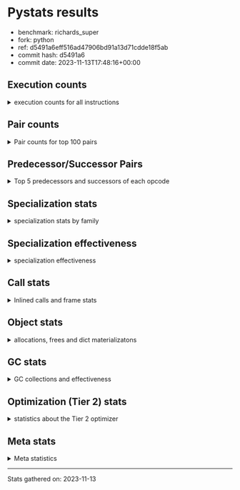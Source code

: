 
# Pystats results

- benchmark: richards_super
- fork: python
- ref: d5491a6eff516ad47906bd91a13d71cdde18f5ab
- commit hash: d5491a6
- commit date: 2023-11-13T17:48:16+00:00

## Execution counts

<details>
<summary> execution counts for all instructions </summary>

|Name | Count | Self | Cumulative | Miss ratio | 
|---|---:|---:|---:|---:|
| LOAD_FAST | 381,100,640 | 21.5% | 21.5% |  |
| LOAD_ATTR_INSTANCE_VALUE | 161,655,260 | 9.1% | 30.6% | 38.7% |
| TO_BOOL_BOOL | 137,415,860 | 7.7% | 38.3% |  |
| POP_JUMP_IF_FALSE | 104,074,240 | 5.9% | 44.2% |  |
| CALL_PY_EXACT_ARGS | 87,665,460 | 4.9% | 49.1% | 8.0% |
| RESUME_CHECK | 87,537,720 | 4.9% | 54.0% | 0.0% |
| LOAD_ATTR_METHOD_WITH_VALUES | 77,723,800 | 4.4% | 58.4% | 49.0% |
| RETURN_VALUE | 77,010,280 | 4.3% | 62.8% |  |
| STORE_ATTR_INSTANCE_VALUE | 70,270,340 | 4.0% | 66.7% | 22.3% |
| STORE_FAST | 66,786,160 | 3.8% | 70.5% |  |
| LOAD_GLOBAL_MODULE | 59,453,480 | 3.3% | 73.8% |  |
| COPY | 59,438,320 | 3.3% | 77.2% |  |
| LOAD_CONST | 55,963,760 | 3.2% | 80.3% |  |
| POP_TOP | 53,524,080 | 3.0% | 83.3% |  |
| LOAD_FAST_LOAD_FAST | 41,521,760 | 2.3% | 85.7% |  |
| POP_JUMP_IF_NOT_NONE | 30,754,880 | 1.7% | 87.4% |  |
| POP_JUMP_IF_TRUE | 27,586,400 | 1.6% | 89.0% |  |
| POP_JUMP_IF_NONE | 22,455,200 | 1.3% | 90.2% |  |
| LOAD_GLOBAL_BUILTIN | 21,053,720 | 1.2% | 91.4% |  |
| UNARY_NOT | 19,888,560 | 1.1% | 92.5% |  |
| JUMP_BACKWARD | 18,549,440 | 1.0% | 93.6% |  |
| COMPARE_OP_INT | 14,132,820 | 0.8% | 94.4% |  |
| JUMP_FORWARD | 10,812,160 | 0.6% | 95.0% |  |
| RETURN_CONST | 10,531,840 | 0.6% | 95.6% |  |
| LOAD_DEREF | 10,527,520 | 0.6% | 96.2% |  |
| COPY_FREE_VARS | 10,527,440 | 0.6% | 96.8% |  |
| LOAD_SUPER_ATTR_METHOD | 10,527,200 | 0.6% | 97.4% |  |
| CALL_ISINSTANCE | 10,526,320 | 0.6% | 97.9% |  |
| BINARY_OP_ADD_INT | 9,673,340 | 0.5% | 98.5% |  |
| SWAP | 9,097,280 | 0.5% | 99.0% |  |
| BINARY_SUBSCR_LIST_INT | 6,807,160 | 0.4% | 99.4% |  |
| BINARY_OP | 4,001,820 | 0.2% | 99.6% |  |
| BINARY_OP_SUBTRACT_INT | 3,089,240 | 0.2% | 99.8% |  |
| FOR_ITER_RANGE | 1,862,100 | 0.1% | 99.9% |  |
| STORE_SUBSCR_LIST_INT | 1,490,200 | 0.1% | 100.0% |  |
| GET_ITER | 372,560 | 0.0% | 100.0% |  |
| STORE_ATTR | 4,880 | 0.0% | 100.0% |  |
| LOAD_ATTR | 3,680 | 0.0% | 100.0% |  |
| LOAD_GLOBAL | 3,680 | 0.0% | 100.0% |  |
| EXIT_INIT_CHECK | 3,640 | 0.0% | 100.0% |  |
| CALL_ALLOC_AND_ENTER_INIT | 3,640 | 0.0% | 100.0% |  |
| CALL | 3,540 | 0.0% | 100.0% |  |
| BUILD_LIST | 1,280 | 0.0% | 100.0% |  |
| RESUME | 760 | 0.0% | 100.0% | 2.6% |
| INTERPRETER_EXIT | 680 | 0.0% | 100.0% |  |
| TO_BOOL | 600 | 0.0% | 100.0% |  |
| PUSH_NULL | 480 | 0.0% | 100.0% |  |
| EXTENDED_ARG | 480 | 0.0% | 100.0% |  |
| COMPARE_OP | 440 | 0.0% | 100.0% |  |
| LOAD_SUPER_ATTR | 320 | 0.0% | 100.0% |  |
| CALL_BUILTIN_CLASS | 200 | 0.0% | 100.0% |  |
| FOR_ITER | 120 | 0.0% | 100.0% |  |
| LOAD_ATTR_MODULE | 120 | 0.0% | 100.0% |  |
| BINARY_SUBSCR | 80 | 0.0% | 100.0% |  |
| NOP | 80 | 0.0% | 100.0% |  |
| STORE_SUBSCR | 80 | 0.0% | 100.0% |  |
| CALL_FUNCTION_EX | 80 | 0.0% | 100.0% |  |
| BINARY_OP_SUBTRACT_FLOAT | 60 | 0.0% | 100.0% |  |


</details>

## Pair counts

<details>
<summary> Pair counts for top 100 pairs </summary>

|Pair | Count | Self | Cumulative | 
|---|---:|---:|---:|
| LOAD_FAST LOAD_ATTR_INSTANCE_VALUE | 135,528,360 | 7.6% | 7.6% |
| TO_BOOL_BOOL POP_JUMP_IF_FALSE | 89,941,040 | 5.1% | 12.7% |
| CALL_PY_EXACT_ARGS RESUME_CHECK | 77,006,820 | 4.3% | 17.0% |
| LOAD_FAST LOAD_ATTR_METHOD_WITH_VALUES | 77,004,440 | 4.3% | 21.4% |
| RESUME_CHECK LOAD_FAST | 59,540,660 | 3.4% | 24.7% |
| POP_JUMP_IF_FALSE LOAD_FAST | 51,598,400 | 2.9% | 27.6% |
| COPY TO_BOOL_BOOL | 50,340,880 | 2.8% | 30.5% |
| POP_TOP LOAD_FAST | 49,429,440 | 2.8% | 33.3% |
| LOAD_ATTR_METHOD_WITH_VALUES CALL_PY_EXACT_ARGS | 47,043,040 | 2.6% | 35.9% |
| LOAD_FAST STORE_ATTR_INSTANCE_VALUE | 44,128,800 | 2.5% | 38.4% |
| STORE_FAST LOAD_FAST | 44,032,960 | 2.5% | 40.9% |
| STORE_ATTR_INSTANCE_VALUE LOAD_FAST | 41,762,620 | 2.4% | 43.2% |
| LOAD_ATTR_INSTANCE_VALUE COPY | 34,172,420 | 1.9% | 45.1% |
| LOAD_CONST LOAD_FAST | 29,192,800 | 1.6% | 46.8% |
| LOAD_GLOBAL_MODULE TO_BOOL_BOOL | 29,073,640 | 1.6% | 48.4% |
| RETURN_VALUE TO_BOOL_BOOL | 27,586,320 | 1.6% | 50.0% |
| TO_BOOL_BOOL POP_JUMP_IF_TRUE | 27,586,300 | 1.6% | 51.5% |
| POP_JUMP_IF_NOT_NONE LOAD_FAST | 25,419,040 | 1.4% | 53.0% |
| RETURN_VALUE RETURN_VALUE | 24,772,160 | 1.4% | 54.4% |
| LOAD_ATTR_INSTANCE_VALUE STORE_FAST | 24,749,900 | 1.4% | 55.8% |
| LOAD_FAST POP_JUMP_IF_NOT_NONE | 23,315,520 | 1.3% | 57.1% |
| LOAD_FAST POP_JUMP_IF_NONE | 22,455,200 | 1.3% | 58.3% |
| LOAD_ATTR_INSTANCE_VALUE LOAD_FAST | 21,558,820 | 1.2% | 59.5% |
| LOAD_FAST RETURN_VALUE | 21,297,360 | 1.2% | 60.7% |
| POP_JUMP_IF_FALSE POP_TOP | 19,888,560 | 1.1% | 61.9% |
| TO_BOOL_BOOL UNARY_NOT | 19,888,520 | 1.1% | 63.0% |
| LOAD_ATTR_INSTANCE_VALUE TO_BOOL_BOOL | 19,888,480 | 1.1% | 64.1% |
| LOAD_ATTR_INSTANCE_VALUE CALL_PY_EXACT_ARGS | 17,463,800 | 1.0% | 65.1% |
| POP_JUMP_IF_NONE JUMP_BACKWARD | 17,059,840 | 1.0% | 66.1% |
| JUMP_BACKWARD LOAD_GLOBAL_MODULE | 17,059,820 | 1.0% | 67.0% |
| LOAD_FAST_LOAD_FAST STORE_ATTR_INSTANCE_VALUE | 16,746,520 | 0.9% | 68.0% |
| UNARY_NOT COPY | 16,168,560 | 0.9% | 68.9% |
| POP_JUMP_IF_TRUE POP_TOP | 16,168,560 | 0.9% | 69.8% |
| RETURN_VALUE STORE_FAST | 15,846,720 | 0.9% | 70.7% |
| STORE_ATTR_INSTANCE_VALUE LOAD_CONST | 15,387,440 | 0.9% | 71.5% |
| LOAD_ATTR_INSTANCE_VALUE LOAD_CONST | 14,585,220 | 0.8% | 72.4% |
| LOAD_ATTR_METHOD_WITH_VALUES LOAD_FAST_LOAD_FAST | 14,245,720 | 0.8% | 73.2% |
| LOAD_FAST_LOAD_FAST CALL_PY_EXACT_ARGS | 14,245,680 | 0.8% | 74.0% |
| COMPARE_OP_INT POP_JUMP_IF_FALSE | 14,132,820 | 0.8% | 74.8% |
| LOAD_ATTR_METHOD_WITH_VALUES LOAD_FAST | 14,116,900 | 0.8% | 75.6% |
| LOAD_FAST LOAD_GLOBAL_MODULE | 13,778,720 | 0.8% | 76.3% |
| POP_JUMP_IF_FALSE RETURN_VALUE | 13,392,480 | 0.8% | 77.1% |
| LOAD_ATTR_INSTANCE_VALUE RETURN_VALUE | 12,933,060 | 0.7% | 77.8% |
| POP_JUMP_IF_FALSE LOAD_GLOBAL_MODULE | 12,330,840 | 0.7% | 78.5% |
| LOAD_FAST STORE_FAST | 12,201,120 | 0.7% | 79.2% |
| RESUME_CHECK LOAD_CONST | 10,660,440 | 0.6% | 79.8% |
| JUMP_FORWARD LOAD_FAST | 10,625,920 | 0.6% | 80.4% |
| STORE_ATTR_INSTANCE_VALUE RETURN_CONST | 10,530,200 | 0.6% | 81.0% |
| RESUME_CHECK LOAD_FAST_LOAD_FAST | 10,527,640 | 0.6% | 81.6% |
| RETURN_CONST POP_TOP | 10,527,520 | 0.6% | 82.2% |
| LOAD_DEREF LOAD_FAST | 10,527,360 | 0.6% | 82.8% |
| COPY_FREE_VARS RESUME_CHECK | 10,527,260 | 0.6% | 83.4% |
| LOAD_GLOBAL_BUILTIN LOAD_DEREF | 10,527,200 | 0.6% | 84.0% |
| LOAD_SUPER_ATTR_METHOD LOAD_FAST_LOAD_FAST | 10,527,060 | 0.6% | 84.5% |
| LOAD_FAST LOAD_SUPER_ATTR_METHOD | 10,527,040 | 0.6% | 85.1% |
| LOAD_GLOBAL_BUILTIN LOAD_FAST | 10,526,520 | 0.6% | 85.7% |
| CALL_PY_EXACT_ARGS COPY_FREE_VARS | 10,526,380 | 0.6% | 86.3% |
| LOAD_FAST_LOAD_FAST LOAD_ATTR_INSTANCE_VALUE | 10,526,360 | 0.6% | 86.9% |
| POP_JUMP_IF_TRUE LOAD_GLOBAL_BUILTIN | 10,526,240 | 0.6% | 87.5% |
| STORE_FAST LOAD_GLOBAL_BUILTIN | 10,526,240 | 0.6% | 88.1% |
| CALL_ISINSTANCE TO_BOOL_BOOL | 10,526,240 | 0.6% | 88.7% |
| LOAD_GLOBAL_MODULE CALL_ISINSTANCE | 10,526,240 | 0.6% | 89.3% |
| COPY LOAD_ATTR_INSTANCE_VALUE | 9,097,080 | 0.5% | 89.8% |
| SWAP STORE_ATTR_INSTANCE_VALUE | 9,097,080 | 0.5% | 90.3% |
| LOAD_CONST BINARY_OP_ADD_INT | 8,184,000 | 0.5% | 90.8% |
| LOAD_ATTR_INSTANCE_VALUE POP_JUMP_IF_NOT_NONE | 7,439,320 | 0.4% | 91.2% |
| LOAD_FAST CALL_PY_EXACT_ARGS | 7,179,920 | 0.4% | 91.6% |
| RETURN_VALUE POP_TOP | 6,939,080 | 0.4% | 92.0% |
| POP_JUMP_IF_FALSE LOAD_CONST | 6,863,520 | 0.4% | 92.4% |
| RESUME_CHECK LOAD_GLOBAL_MODULE | 6,807,840 | 0.4% | 92.8% |
| LOAD_FAST BINARY_SUBSCR_LIST_INT | 6,807,120 | 0.4% | 93.1% |
| LOAD_CONST STORE_FAST | 6,806,560 | 0.4% | 93.5% |
| STORE_FAST JUMP_FORWARD | 6,719,840 | 0.4% | 93.9% |
| BINARY_OP_ADD_INT SWAP | 6,696,100 | 0.4% | 94.3% |
| LOAD_GLOBAL_MODULE COMPARE_OP_INT | 5,482,120 | 0.3% | 94.6% |
| LOAD_GLOBAL_MODULE LOAD_ATTR_INSTANCE_VALUE | 5,321,360 | 0.3% | 94.9% |
| BINARY_SUBSCR_LIST_INT STORE_FAST | 5,319,180 | 0.3% | 95.2% |
| LOAD_GLOBAL_MODULE COPY | 5,206,840 | 0.3% | 95.5% |
| LOAD_CONST COMPARE_OP_INT | 4,689,280 | 0.3% | 95.7% |
| POP_TOP JUMP_FORWARD | 4,092,320 | 0.2% | 96.0% |
| LOAD_CONST BINARY_OP | 3,998,640 | 0.2% | 96.2% |
| LOAD_ATTR_INSTANCE_VALUE COMPARE_OP_INT | 3,961,200 | 0.2% | 96.4% |
| LOAD_FAST COPY | 3,890,400 | 0.2% | 96.6% |
| POP_JUMP_IF_NOT_NONE LOAD_FAST_LOAD_FAST | 3,848,800 | 0.2% | 96.9% |
| POP_JUMP_IF_NONE LOAD_FAST | 3,774,720 | 0.2% | 97.1% |
| STORE_FAST LOAD_GLOBAL_MODULE | 3,720,400 | 0.2% | 97.3% |
| UNARY_NOT RETURN_VALUE | 3,720,000 | 0.2% | 97.5% |
| LOAD_CONST BINARY_OP_SUBTRACT_INT | 3,089,200 | 0.2% | 97.7% |
| BINARY_OP LOAD_CONST | 2,398,580 | 0.1% | 97.8% |
| LOAD_ATTR_INSTANCE_VALUE LOAD_GLOBAL_MODULE | 2,232,560 | 0.1% | 97.9% |
| STORE_ATTR_INSTANCE_VALUE LOAD_GLOBAL_MODULE | 1,916,820 | 0.1% | 98.0% |
| RETURN_VALUE LOAD_FAST | 1,863,200 | 0.1% | 98.1% |
| POP_JUMP_IF_NONE LOAD_FAST_LOAD_FAST | 1,620,320 | 0.1% | 98.2% |
| STORE_FAST LOAD_CONST | 1,600,000 | 0.1% | 98.3% |
| BINARY_OP_SUBTRACT_INT SWAP | 1,599,980 | 0.1% | 98.4% |
| LOAD_GLOBAL_MODULE CALL_PY_EXACT_ARGS | 1,599,880 | 0.1% | 98.5% |
| LOAD_ATTR_METHOD_WITH_VALUES LOAD_GLOBAL_MODULE | 1,599,760 | 0.1% | 98.6% |
| LOAD_FAST STORE_SUBSCR_LIST_INT | 1,490,160 | 0.1% | 98.7% |
| LOAD_GLOBAL_MODULE LOAD_FAST | 1,490,100 | 0.1% | 98.8% |
| FOR_ITER_RANGE STORE_FAST | 1,489,540 | 0.1% | 98.8% |


</details>

## Predecessor/Successor Pairs

<details>
<summary> Top 5 predecessors and successors of each opcode </summary>

### CACHE

<details>
<summary> Successors and predecessors for CACHE </summary>

|Successors | Count | Percentage | 
|---|---:|---:|
| RESUME_CHECK | 420 | 61.8% |
| RESUME | 140 | 20.6% |
| COPY_FREE_VARS | 120 | 17.6% |


</details>

### BINARY_SUBSCR

<details>
<summary> Successors and predecessors for BINARY_SUBSCR </summary>

|Predecessors | Count | Percentage | 
|---|---:|---:|
| LOAD_FAST | 80 | 100.0% |

|Successors | Count | Percentage | 
|---|---:|---:|
| BINARY_SUBSCR_LIST_INT | 40 | 50.0% |
| LOAD_FAST | 20 | 25.0% |
| STORE_FAST | 20 | 25.0% |


</details>

### EXIT_INIT_CHECK

<details>
<summary> Successors and predecessors for EXIT_INIT_CHECK </summary>

|Predecessors | Count | Percentage | 
|---|---:|---:|
| RETURN_CONST | 3,640 | 100.0% |

|Successors | Count | Percentage | 
|---|---:|---:|
| RETURN_VALUE | 3,640 | 100.0% |


</details>

### GET_ITER

<details>
<summary> Successors and predecessors for GET_ITER </summary>

|Predecessors | Count | Percentage | 
|---|---:|---:|
| LOAD_GLOBAL_MODULE | 372,300 | 99.9% |
| CALL_BUILTIN_CLASS | 140 | 0.0% |
| LOAD_FAST | 80 | 0.0% |
| CALL | 20 | 0.0% |
| LOAD_GLOBAL | 20 | 0.0% |

|Successors | Count | Percentage | 
|---|---:|---:|
| FOR_ITER_RANGE | 372,360 | 99.9% |
| EXTENDED_ARG | 160 | 0.0% |
| FOR_ITER | 40 | 0.0% |


</details>

### INTERPRETER_EXIT

<details>
<summary> Successors and predecessors for INTERPRETER_EXIT </summary>

|Predecessors | Count | Percentage | 
|---|---:|---:|
| RETURN_CONST | 680 | 100.0% |


</details>

### NOP

<details>
<summary> Successors and predecessors for NOP </summary>

|Predecessors | Count | Percentage | 
|---|---:|---:|
| POP_TOP | 80 | 100.0% |

|Successors | Count | Percentage | 
|---|---:|---:|
| LOAD_DEREF | 80 | 100.0% |


</details>

### POP_TOP

<details>
<summary> Successors and predecessors for POP_TOP </summary>

|Predecessors | Count | Percentage | 
|---|---:|---:|
| POP_JUMP_IF_FALSE | 19,888,560 | 37.2% |
| POP_JUMP_IF_TRUE | 16,168,560 | 30.2% |
| RETURN_CONST | 10,527,520 | 19.7% |
| RETURN_VALUE | 6,939,080 | 13.0% |
| CALL | 360 | 0.0% |

|Successors | Count | Percentage | 
|---|---:|---:|
| LOAD_FAST | 49,429,440 | 92.3% |
| JUMP_FORWARD | 4,092,320 | 7.6% |
| RETURN_CONST | 960 | 0.0% |
| LOAD_GLOBAL_MODULE | 720 | 0.0% |
| LOAD_GLOBAL | 240 | 0.0% |


</details>

### PUSH_NULL

<details>
<summary> Successors and predecessors for PUSH_NULL </summary>

|Predecessors | Count | Percentage | 
|---|---:|---:|
| LOAD_FAST | 320 | 66.7% |
| LOAD_DEREF | 80 | 16.7% |
| LOAD_ATTR_MODULE | 60 | 12.5% |
| LOAD_ATTR | 20 | 4.2% |

|Successors | Count | Percentage | 
|---|---:|---:|
| CALL | 400 | 83.3% |
| LOAD_FAST | 80 | 16.7% |


</details>

### RETURN_VALUE

<details>
<summary> Successors and predecessors for RETURN_VALUE </summary>

|Predecessors | Count | Percentage | 
|---|---:|---:|
| RETURN_VALUE | 24,772,160 | 32.2% |
| LOAD_FAST | 21,297,360 | 27.7% |
| POP_JUMP_IF_FALSE | 13,392,480 | 17.4% |
| LOAD_ATTR_INSTANCE_VALUE | 12,933,060 | 16.8% |
| UNARY_NOT | 3,720,000 | 4.8% |

|Successors | Count | Percentage | 
|---|---:|---:|
| TO_BOOL_BOOL | 27,586,320 | 35.8% |
| RETURN_VALUE | 24,772,160 | 32.2% |
| STORE_FAST | 15,846,720 | 20.6% |
| POP_TOP | 6,939,080 | 9.0% |
| LOAD_FAST | 1,863,200 | 2.4% |


</details>

### STORE_SUBSCR

<details>
<summary> Successors and predecessors for STORE_SUBSCR </summary>

|Predecessors | Count | Percentage | 
|---|---:|---:|
| LOAD_FAST | 80 | 100.0% |

|Successors | Count | Percentage | 
|---|---:|---:|
| STORE_SUBSCR_LIST_INT | 40 | 50.0% |
| JUMP_BACKWARD | 20 | 25.0% |
| LOAD_CONST | 20 | 25.0% |


</details>

### TO_BOOL

<details>
<summary> Successors and predecessors for TO_BOOL </summary>

|Predecessors | Count | Percentage | 
|---|---:|---:|
| COPY | 160 | 26.7% |
| RETURN_VALUE | 80 | 13.3% |
| CALL | 80 | 13.3% |
| CALL_ISINSTANCE | 80 | 13.3% |
| LOAD_GLOBAL | 60 | 10.0% |

|Successors | Count | Percentage | 
|---|---:|---:|
| TO_BOOL_BOOL | 300 | 50.0% |
| POP_JUMP_IF_FALSE | 160 | 26.7% |
| POP_JUMP_IF_TRUE | 100 | 16.7% |
| UNARY_NOT | 40 | 6.7% |


</details>

### UNARY_NOT

<details>
<summary> Successors and predecessors for UNARY_NOT </summary>

|Predecessors | Count | Percentage | 
|---|---:|---:|
| TO_BOOL_BOOL | 19,888,520 | 100.0% |
| TO_BOOL | 40 | 0.0% |

|Successors | Count | Percentage | 
|---|---:|---:|
| COPY | 16,168,560 | 81.3% |
| RETURN_VALUE | 3,720,000 | 18.7% |


</details>

### BINARY_OP

<details>
<summary> Successors and predecessors for BINARY_OP </summary>

|Predecessors | Count | Percentage | 
|---|---:|---:|
| LOAD_CONST | 3,998,640 | 99.9% |
| BINARY_OP | 1,820 | 0.0% |
| LOAD_GLOBAL_MODULE | 1,260 | 0.0% |
| LOAD_FAST | 40 | 0.0% |
| LOAD_ATTR | 20 | 0.0% |

|Successors | Count | Percentage | 
|---|---:|---:|
| LOAD_CONST | 2,398,580 | 59.9% |
| SWAP | 801,200 | 20.0% |
| LOAD_FAST | 800,040 | 20.0% |
| BINARY_OP | 1,820 | 0.0% |
| BINARY_OP_ADD_INT | 100 | 0.0% |


</details>

### BUILD_LIST

<details>
<summary> Successors and predecessors for BUILD_LIST </summary>

|Predecessors | Count | Percentage | 
|---|---:|---:|
| LOAD_CONST | 1,280 | 100.0% |

|Successors | Count | Percentage | 
|---|---:|---:|
| LOAD_GLOBAL_MODULE | 1,240 | 96.9% |
| LOAD_GLOBAL | 40 | 3.1% |


</details>

### CALL

<details>
<summary> Successors and predecessors for CALL </summary>

|Predecessors | Count | Percentage | 
|---|---:|---:|
| LOAD_GLOBAL | 540 | 15.3% |
| LOAD_GLOBAL_MODULE | 540 | 15.3% |
| LOAD_ATTR | 500 | 14.1% |
| LOAD_FAST | 480 | 13.6% |
| PUSH_NULL | 400 | 11.3% |

|Successors | Count | Percentage | 
|---|---:|---:|
| CALL_PY_EXACT_ARGS | 880 | 24.9% |
| CALL_ALLOC_AND_ENTER_INIT | 520 | 14.7% |
| RESUME | 440 | 12.4% |
| RESUME_CHECK | 420 | 11.9% |
| POP_TOP | 360 | 10.2% |


</details>

### CALL_FUNCTION_EX

<details>
<summary> Successors and predecessors for CALL_FUNCTION_EX </summary>

|Predecessors | Count | Percentage | 
|---|---:|---:|
| LOAD_FAST | 80 | 100.0% |

|Successors | Count | Percentage | 
|---|---:|---:|
| COPY_FREE_VARS | 80 | 100.0% |


</details>

### COMPARE_OP

<details>
<summary> Successors and predecessors for COMPARE_OP </summary>

|Predecessors | Count | Percentage | 
|---|---:|---:|
| LOAD_CONST | 240 | 54.5% |
| LOAD_GLOBAL | 60 | 13.6% |
| LOAD_GLOBAL_MODULE | 60 | 13.6% |
| LOAD_ATTR | 40 | 9.1% |
| LOAD_ATTR_INSTANCE_VALUE | 40 | 9.1% |

|Successors | Count | Percentage | 
|---|---:|---:|
| POP_JUMP_IF_FALSE | 220 | 50.0% |
| COMPARE_OP_INT | 220 | 50.0% |


</details>

### COPY

<details>
<summary> Successors and predecessors for COPY </summary>

|Predecessors | Count | Percentage | 
|---|---:|---:|
| LOAD_ATTR_INSTANCE_VALUE | 34,172,420 | 57.5% |
| UNARY_NOT | 16,168,560 | 27.2% |
| LOAD_GLOBAL_MODULE | 5,206,840 | 8.8% |
| LOAD_FAST | 3,890,400 | 6.5% |
| LOAD_ATTR | 60 | 0.0% |

|Successors | Count | Percentage | 
|---|---:|---:|
| TO_BOOL_BOOL | 50,340,880 | 84.7% |
| LOAD_ATTR_INSTANCE_VALUE | 9,097,080 | 15.3% |
| LOAD_ATTR | 200 | 0.0% |
| TO_BOOL | 160 | 0.0% |


</details>

### COPY_FREE_VARS

<details>
<summary> Successors and predecessors for COPY_FREE_VARS </summary>

|Predecessors | Count | Percentage | 
|---|---:|---:|
| CALL_PY_EXACT_ARGS | 10,526,380 | 100.0% |
| CALL_ALLOC_AND_ENTER_INIT | 840 | 0.0% |
| CACHE | 120 | 0.0% |
| CALL_FUNCTION_EX | 80 | 0.0% |
| CALL | 20 | 0.0% |

|Successors | Count | Percentage | 
|---|---:|---:|
| RESUME_CHECK | 10,527,260 | 100.0% |
| RESUME | 180 | 0.0% |


</details>

### EXTENDED_ARG

<details>
<summary> Successors and predecessors for EXTENDED_ARG </summary>

|Predecessors | Count | Percentage | 
|---|---:|---:|
| GET_ITER | 160 | 33.3% |
| JUMP_BACKWARD | 160 | 33.3% |
| POP_JUMP_IF_FALSE | 160 | 33.3% |

|Successors | Count | Percentage | 
|---|---:|---:|
| FOR_ITER_RANGE | 280 | 58.3% |
| JUMP_BACKWARD | 160 | 33.3% |
| FOR_ITER | 40 | 8.3% |


</details>

### FOR_ITER

<details>
<summary> Successors and predecessors for FOR_ITER </summary>

|Predecessors | Count | Percentage | 
|---|---:|---:|
| GET_ITER | 40 | 33.3% |
| EXTENDED_ARG | 40 | 33.3% |
| JUMP_BACKWARD | 40 | 33.3% |

|Successors | Count | Percentage | 
|---|---:|---:|
| STORE_FAST | 60 | 50.0% |
| FOR_ITER_RANGE | 60 | 50.0% |


</details>

### JUMP_BACKWARD

<details>
<summary> Successors and predecessors for JUMP_BACKWARD </summary>

|Predecessors | Count | Percentage | 
|---|---:|---:|
| POP_JUMP_IF_NONE | 17,059,840 | 92.0% |
| STORE_SUBSCR_LIST_INT | 1,489,260 | 8.0% |
| POP_TOP | 160 | 0.0% |
| EXTENDED_ARG | 160 | 0.0% |
| STORE_SUBSCR | 20 | 0.0% |

|Successors | Count | Percentage | 
|---|---:|---:|
| LOAD_GLOBAL_MODULE | 17,059,820 | 92.0% |
| FOR_ITER_RANGE | 1,489,400 | 8.0% |
| EXTENDED_ARG | 160 | 0.0% |
| FOR_ITER | 40 | 0.0% |
| LOAD_GLOBAL | 20 | 0.0% |


</details>

### JUMP_FORWARD

<details>
<summary> Successors and predecessors for JUMP_FORWARD </summary>

|Predecessors | Count | Percentage | 
|---|---:|---:|
| STORE_FAST | 6,719,840 | 62.2% |
| POP_TOP | 4,092,320 | 37.8% |

|Successors | Count | Percentage | 
|---|---:|---:|
| LOAD_FAST | 10,625,920 | 98.3% |
| LOAD_FAST_LOAD_FAST | 186,240 | 1.7% |


</details>

### LOAD_ATTR

<details>
<summary> Successors and predecessors for LOAD_ATTR </summary>

|Predecessors | Count | Percentage | 
|---|---:|---:|
| LOAD_FAST | 2,880 | 78.3% |
| COPY | 200 | 5.4% |
| LOAD_GLOBAL | 160 | 4.3% |
| LOAD_GLOBAL_MODULE | 160 | 4.3% |
| RETURN_VALUE | 120 | 3.3% |

|Successors | Count | Percentage | 
|---|---:|---:|
| LOAD_ATTR_INSTANCE_VALUE | 1,100 | 29.9% |
| LOAD_ATTR_METHOD_WITH_VALUES | 700 | 19.0% |
| CALL | 500 | 13.6% |
| LOAD_FAST | 440 | 12.0% |
| LOAD_CONST | 220 | 6.0% |


</details>

### LOAD_CONST

<details>
<summary> Successors and predecessors for LOAD_CONST </summary>

|Predecessors | Count | Percentage | 
|---|---:|---:|
| STORE_ATTR_INSTANCE_VALUE | 15,387,440 | 27.5% |
| LOAD_ATTR_INSTANCE_VALUE | 14,585,220 | 26.1% |
| RESUME_CHECK | 10,660,440 | 19.0% |
| POP_JUMP_IF_FALSE | 6,863,520 | 12.3% |
| BINARY_OP | 2,398,580 | 4.3% |

|Successors | Count | Percentage | 
|---|---:|---:|
| LOAD_FAST | 29,192,800 | 52.2% |
| BINARY_OP_ADD_INT | 8,184,000 | 14.6% |
| STORE_FAST | 6,806,560 | 12.2% |
| COMPARE_OP_INT | 4,689,280 | 8.4% |
| BINARY_OP | 3,998,640 | 7.1% |


</details>

### LOAD_DEREF

<details>
<summary> Successors and predecessors for LOAD_DEREF </summary>

|Predecessors | Count | Percentage | 
|---|---:|---:|
| LOAD_GLOBAL_BUILTIN | 10,527,200 | 100.0% |
| LOAD_GLOBAL | 160 | 0.0% |
| NOP | 80 | 0.0% |
| STORE_FAST | 80 | 0.0% |

|Successors | Count | Percentage | 
|---|---:|---:|
| LOAD_FAST | 10,527,360 | 100.0% |
| PUSH_NULL | 80 | 0.0% |
| STORE_FAST | 80 | 0.0% |


</details>

### LOAD_FAST

<details>
<summary> Successors and predecessors for LOAD_FAST </summary>

|Predecessors | Count | Percentage | 
|---|---:|---:|
| RESUME_CHECK | 59,540,660 | 15.6% |
| POP_JUMP_IF_FALSE | 51,598,400 | 13.5% |
| POP_TOP | 49,429,440 | 13.0% |
| STORE_FAST | 44,032,960 | 11.6% |
| STORE_ATTR_INSTANCE_VALUE | 41,762,620 | 11.0% |

|Successors | Count | Percentage | 
|---|---:|---:|
| LOAD_ATTR_INSTANCE_VALUE | 135,528,360 | 35.6% |
| LOAD_ATTR_METHOD_WITH_VALUES | 77,004,440 | 20.2% |
| STORE_ATTR_INSTANCE_VALUE | 44,128,800 | 11.6% |
| POP_JUMP_IF_NOT_NONE | 23,315,520 | 6.1% |
| POP_JUMP_IF_NONE | 22,455,200 | 5.9% |


</details>

### LOAD_FAST_LOAD_FAST

<details>
<summary> Successors and predecessors for LOAD_FAST_LOAD_FAST </summary>

|Predecessors | Count | Percentage | 
|---|---:|---:|
| LOAD_ATTR_METHOD_WITH_VALUES | 14,245,720 | 34.3% |
| RESUME_CHECK | 10,527,640 | 25.4% |
| LOAD_SUPER_ATTR_METHOD | 10,527,060 | 25.4% |
| POP_JUMP_IF_NOT_NONE | 3,848,800 | 9.3% |
| POP_JUMP_IF_NONE | 1,620,320 | 3.9% |

|Successors | Count | Percentage | 
|---|---:|---:|
| STORE_ATTR_INSTANCE_VALUE | 16,746,520 | 40.3% |
| CALL_PY_EXACT_ARGS | 14,245,680 | 34.3% |
| LOAD_ATTR_INSTANCE_VALUE | 10,526,360 | 25.4% |
| STORE_ATTR | 1,320 | 0.0% |
| LOAD_FAST | 800 | 0.0% |


</details>

### LOAD_GLOBAL

<details>
<summary> Successors and predecessors for LOAD_GLOBAL </summary>

|Predecessors | Count | Percentage | 
|---|---:|---:|
| LOAD_FAST | 640 | 17.4% |
| STORE_FAST | 560 | 15.2% |
| RETURN_VALUE | 280 | 7.6% |
| LOAD_CONST | 280 | 7.6% |
| POP_TOP | 240 | 6.5% |

|Successors | Count | Percentage | 
|---|---:|---:|
| LOAD_GLOBAL_MODULE | 1,560 | 42.4% |
| CALL | 540 | 14.7% |
| LOAD_GLOBAL_BUILTIN | 280 | 7.6% |
| LOAD_FAST | 260 | 7.1% |
| LOAD_GLOBAL | 240 | 6.5% |


</details>

### LOAD_SUPER_ATTR

<details>
<summary> Successors and predecessors for LOAD_SUPER_ATTR </summary>

|Predecessors | Count | Percentage | 
|---|---:|---:|
| LOAD_FAST | 320 | 100.0% |

|Successors | Count | Percentage | 
|---|---:|---:|
| LOAD_SUPER_ATTR_METHOD | 160 | 50.0% |
| LOAD_FAST_LOAD_FAST | 140 | 43.8% |
| LOAD_FAST | 20 | 6.2% |


</details>

### POP_JUMP_IF_FALSE

<details>
<summary> Successors and predecessors for POP_JUMP_IF_FALSE </summary>

|Predecessors | Count | Percentage | 
|---|---:|---:|
| TO_BOOL_BOOL | 89,941,040 | 86.4% |
| COMPARE_OP_INT | 14,132,820 | 13.6% |
| COMPARE_OP | 220 | 0.0% |
| TO_BOOL | 160 | 0.0% |

|Successors | Count | Percentage | 
|---|---:|---:|
| LOAD_FAST | 51,598,400 | 49.6% |
| POP_TOP | 19,888,560 | 19.1% |
| RETURN_VALUE | 13,392,480 | 12.9% |
| LOAD_GLOBAL_MODULE | 12,330,840 | 11.8% |
| LOAD_CONST | 6,863,520 | 6.6% |


</details>

### POP_JUMP_IF_NONE

<details>
<summary> Successors and predecessors for POP_JUMP_IF_NONE </summary>

|Predecessors | Count | Percentage | 
|---|---:|---:|
| LOAD_FAST | 22,455,200 | 100.0% |

|Successors | Count | Percentage | 
|---|---:|---:|
| JUMP_BACKWARD | 17,059,840 | 76.0% |
| LOAD_FAST | 3,774,720 | 16.8% |
| LOAD_FAST_LOAD_FAST | 1,620,320 | 7.2% |
| RETURN_CONST | 160 | 0.0% |
| LOAD_GLOBAL_MODULE | 140 | 0.0% |


</details>

### POP_JUMP_IF_NOT_NONE

<details>
<summary> Successors and predecessors for POP_JUMP_IF_NOT_NONE </summary>

|Predecessors | Count | Percentage | 
|---|---:|---:|
| LOAD_FAST | 23,315,520 | 75.8% |
| LOAD_ATTR_INSTANCE_VALUE | 7,439,320 | 24.2% |
| LOAD_ATTR | 40 | 0.0% |

|Successors | Count | Percentage | 
|---|---:|---:|
| LOAD_FAST | 25,419,040 | 82.7% |
| LOAD_FAST_LOAD_FAST | 3,848,800 | 12.5% |
| LOAD_CONST | 1,487,040 | 4.8% |


</details>

### POP_JUMP_IF_TRUE

<details>
<summary> Successors and predecessors for POP_JUMP_IF_TRUE </summary>

|Predecessors | Count | Percentage | 
|---|---:|---:|
| TO_BOOL_BOOL | 27,586,300 | 100.0% |
| TO_BOOL | 100 | 0.0% |

|Successors | Count | Percentage | 
|---|---:|---:|
| POP_TOP | 16,168,560 | 58.6% |
| LOAD_GLOBAL_BUILTIN | 10,526,240 | 38.2% |
| RETURN_VALUE | 891,440 | 3.2% |
| LOAD_GLOBAL | 160 | 0.0% |


</details>

### RETURN_CONST

<details>
<summary> Successors and predecessors for RETURN_CONST </summary>

|Predecessors | Count | Percentage | 
|---|---:|---:|
| STORE_ATTR_INSTANCE_VALUE | 10,530,200 | 100.0% |
| POP_TOP | 960 | 0.0% |
| STORE_ATTR | 360 | 0.0% |
| POP_JUMP_IF_NONE | 160 | 0.0% |
| FOR_ITER_RANGE | 160 | 0.0% |

|Successors | Count | Percentage | 
|---|---:|---:|
| POP_TOP | 10,527,520 | 100.0% |
| EXIT_INIT_CHECK | 3,640 | 0.0% |
| INTERPRETER_EXIT | 680 | 0.0% |


</details>

### STORE_ATTR

<details>
<summary> Successors and predecessors for STORE_ATTR </summary>

|Predecessors | Count | Percentage | 
|---|---:|---:|
| LOAD_FAST | 2,880 | 59.0% |
| LOAD_FAST_LOAD_FAST | 1,320 | 27.0% |
| STORE_ATTR | 360 | 7.4% |
| SWAP | 200 | 4.1% |
| LOAD_GLOBAL | 60 | 1.2% |

|Successors | Count | Percentage | 
|---|---:|---:|
| LOAD_FAST | 1,380 | 28.3% |
| STORE_ATTR_INSTANCE_VALUE | 1,360 | 27.9% |
| LOAD_FAST_LOAD_FAST | 940 | 19.3% |
| LOAD_CONST | 400 | 8.2% |
| RETURN_CONST | 360 | 7.4% |


</details>

### STORE_FAST

<details>
<summary> Successors and predecessors for STORE_FAST </summary>

|Predecessors | Count | Percentage | 
|---|---:|---:|
| LOAD_ATTR_INSTANCE_VALUE | 24,749,900 | 37.1% |
| RETURN_VALUE | 15,846,720 | 23.7% |
| LOAD_FAST | 12,201,120 | 18.3% |
| LOAD_CONST | 6,806,560 | 10.2% |
| BINARY_SUBSCR_LIST_INT | 5,319,180 | 8.0% |

|Successors | Count | Percentage | 
|---|---:|---:|
| LOAD_FAST | 44,032,960 | 65.9% |
| LOAD_GLOBAL_BUILTIN | 10,526,240 | 15.8% |
| JUMP_FORWARD | 6,719,840 | 10.1% |
| LOAD_GLOBAL_MODULE | 3,720,400 | 5.6% |
| LOAD_CONST | 1,600,000 | 2.4% |


</details>

### SWAP

<details>
<summary> Successors and predecessors for SWAP </summary>

|Predecessors | Count | Percentage | 
|---|---:|---:|
| BINARY_OP_ADD_INT | 6,696,100 | 73.6% |
| BINARY_OP_SUBTRACT_INT | 1,599,980 | 17.6% |
| BINARY_OP | 801,200 | 8.8% |

|Successors | Count | Percentage | 
|---|---:|---:|
| STORE_ATTR_INSTANCE_VALUE | 9,097,080 | 100.0% |
| STORE_ATTR | 200 | 0.0% |


</details>

### RESUME

<details>
<summary> Successors and predecessors for RESUME </summary>

|Predecessors | Count | Percentage | 
|---|---:|---:|
| CALL | 440 | 57.9% |
| COPY_FREE_VARS | 180 | 23.7% |
| CACHE | 140 | 18.4% |

|Successors | Count | Percentage | 
|---|---:|---:|
| LOAD_FAST | 300 | 39.5% |
| LOAD_GLOBAL | 220 | 28.9% |
| LOAD_CONST | 200 | 26.3% |
| LOAD_FAST_LOAD_FAST | 40 | 5.3% |


</details>

### BINARY_OP_ADD_INT

<details>
<summary> Successors and predecessors for BINARY_OP_ADD_INT </summary>

|Predecessors | Count | Percentage | 
|---|---:|---:|
| LOAD_CONST | 8,184,000 | 84.6% |
| LOAD_ATTR_INSTANCE_VALUE | 1,489,240 | 15.4% |
| BINARY_OP | 100 | 0.0% |

|Successors | Count | Percentage | 
|---|---:|---:|
| SWAP | 6,696,100 | 69.2% |
| LOAD_CONST | 1,489,260 | 15.4% |
| LOAD_FAST | 1,487,980 | 15.4% |


</details>

### BINARY_OP_SUBTRACT_FLOAT

<details>
<summary> Successors and predecessors for BINARY_OP_SUBTRACT_FLOAT </summary>

|Predecessors | Count | Percentage | 
|---|---:|---:|
| LOAD_FAST | 40 | 66.7% |
| BINARY_OP | 20 | 33.3% |

|Successors | Count | Percentage | 
|---|---:|---:|
| STORE_FAST | 60 | 100.0% |


</details>

### BINARY_OP_SUBTRACT_INT

<details>
<summary> Successors and predecessors for BINARY_OP_SUBTRACT_INT </summary>

|Predecessors | Count | Percentage | 
|---|---:|---:|
| LOAD_CONST | 3,089,200 | 100.0% |
| BINARY_OP | 40 | 0.0% |

|Successors | Count | Percentage | 
|---|---:|---:|
| SWAP | 1,599,980 | 51.8% |
| LOAD_FAST | 1,489,260 | 48.2% |


</details>

### BINARY_SUBSCR_LIST_INT

<details>
<summary> Successors and predecessors for BINARY_SUBSCR_LIST_INT </summary>

|Predecessors | Count | Percentage | 
|---|---:|---:|
| LOAD_FAST | 6,807,120 | 100.0% |
| BINARY_SUBSCR | 40 | 0.0% |

|Successors | Count | Percentage | 
|---|---:|---:|
| STORE_FAST | 5,319,180 | 78.1% |
| LOAD_FAST | 1,487,980 | 21.9% |


</details>

### CALL_ALLOC_AND_ENTER_INIT

<details>
<summary> Successors and predecessors for CALL_ALLOC_AND_ENTER_INIT </summary>

|Predecessors | Count | Percentage | 
|---|---:|---:|
| LOAD_GLOBAL_MODULE | 2,400 | 65.9% |
| RETURN_VALUE | 720 | 19.8% |
| CALL | 520 | 14.3% |

|Successors | Count | Percentage | 
|---|---:|---:|
| RESUME_CHECK | 2,800 | 76.9% |
| COPY_FREE_VARS | 840 | 23.1% |


</details>

### CALL_BUILTIN_CLASS

<details>
<summary> Successors and predecessors for CALL_BUILTIN_CLASS </summary>

|Predecessors | Count | Percentage | 
|---|---:|---:|
| LOAD_FAST | 160 | 80.0% |
| CALL | 40 | 20.0% |

|Successors | Count | Percentage | 
|---|---:|---:|
| GET_ITER | 140 | 70.0% |
| STORE_FAST | 60 | 30.0% |


</details>

### CALL_ISINSTANCE

<details>
<summary> Successors and predecessors for CALL_ISINSTANCE </summary>

|Predecessors | Count | Percentage | 
|---|---:|---:|
| LOAD_GLOBAL_MODULE | 10,526,240 | 100.0% |
| CALL | 80 | 0.0% |

|Successors | Count | Percentage | 
|---|---:|---:|
| TO_BOOL_BOOL | 10,526,240 | 100.0% |
| TO_BOOL | 80 | 0.0% |


</details>

### CALL_PY_EXACT_ARGS

<details>
<summary> Successors and predecessors for CALL_PY_EXACT_ARGS </summary>

|Predecessors | Count | Percentage | 
|---|---:|---:|
| LOAD_ATTR_METHOD_WITH_VALUES | 47,043,040 | 53.7% |
| LOAD_ATTR_INSTANCE_VALUE | 17,463,800 | 19.9% |
| LOAD_FAST_LOAD_FAST | 14,245,680 | 16.3% |
| LOAD_FAST | 7,179,920 | 8.2% |
| LOAD_GLOBAL_MODULE | 1,599,880 | 1.8% |

|Successors | Count | Percentage | 
|---|---:|---:|
| RESUME_CHECK | 77,006,820 | 87.8% |
| COPY_FREE_VARS | 10,526,380 | 12.0% |
| CALL_PY_EXACT_ARGS | 132,260 | 0.2% |


</details>

### COMPARE_OP_INT

<details>
<summary> Successors and predecessors for COMPARE_OP_INT </summary>

|Predecessors | Count | Percentage | 
|---|---:|---:|
| LOAD_GLOBAL_MODULE | 5,482,120 | 38.8% |
| LOAD_CONST | 4,689,280 | 33.2% |
| LOAD_ATTR_INSTANCE_VALUE | 3,961,200 | 28.0% |
| COMPARE_OP | 220 | 0.0% |

|Successors | Count | Percentage | 
|---|---:|---:|
| POP_JUMP_IF_FALSE | 14,132,820 | 100.0% |


</details>

### FOR_ITER_RANGE

<details>
<summary> Successors and predecessors for FOR_ITER_RANGE </summary>

|Predecessors | Count | Percentage | 
|---|---:|---:|
| JUMP_BACKWARD | 1,489,400 | 80.0% |
| GET_ITER | 372,360 | 20.0% |
| EXTENDED_ARG | 280 | 0.0% |
| FOR_ITER | 60 | 0.0% |

|Successors | Count | Percentage | 
|---|---:|---:|
| STORE_FAST | 1,489,540 | 80.0% |
| LOAD_FAST | 372,400 | 20.0% |
| RETURN_CONST | 160 | 0.0% |


</details>

### LOAD_ATTR_INSTANCE_VALUE

<details>
<summary> Successors and predecessors for LOAD_ATTR_INSTANCE_VALUE </summary>

|Predecessors | Count | Percentage | 
|---|---:|---:|
| LOAD_FAST | 135,528,360 | 83.8% |
| LOAD_FAST_LOAD_FAST | 10,526,360 | 6.5% |
| COPY | 9,097,080 | 5.6% |
| LOAD_GLOBAL_MODULE | 5,321,360 | 3.3% |
| LOAD_ATTR_INSTANCE_VALUE | 1,181,000 | 0.7% |

|Successors | Count | Percentage | 
|---|---:|---:|
| COPY | 34,172,420 | 21.1% |
| STORE_FAST | 24,749,900 | 15.3% |
| LOAD_FAST | 21,558,820 | 13.3% |
| TO_BOOL_BOOL | 19,888,480 | 12.3% |
| CALL_PY_EXACT_ARGS | 17,463,800 | 10.8% |


</details>

### LOAD_ATTR_METHOD_WITH_VALUES

<details>
<summary> Successors and predecessors for LOAD_ATTR_METHOD_WITH_VALUES </summary>

|Predecessors | Count | Percentage | 
|---|---:|---:|
| LOAD_FAST | 77,004,440 | 99.1% |
| LOAD_ATTR_METHOD_WITH_VALUES | 717,940 | 0.9% |
| RETURN_VALUE | 720 | 0.0% |
| LOAD_ATTR | 700 | 0.0% |

|Successors | Count | Percentage | 
|---|---:|---:|
| CALL_PY_EXACT_ARGS | 47,043,040 | 60.5% |
| LOAD_FAST_LOAD_FAST | 14,245,720 | 18.3% |
| LOAD_FAST | 14,116,900 | 18.2% |
| LOAD_GLOBAL_MODULE | 1,599,760 | 2.1% |
| LOAD_ATTR_METHOD_WITH_VALUES | 717,940 | 0.9% |


</details>

### LOAD_ATTR_MODULE

<details>
<summary> Successors and predecessors for LOAD_ATTR_MODULE </summary>

|Predecessors | Count | Percentage | 
|---|---:|---:|
| LOAD_GLOBAL_MODULE | 80 | 66.7% |
| LOAD_ATTR | 40 | 33.3% |

|Successors | Count | Percentage | 
|---|---:|---:|
| PUSH_NULL | 60 | 50.0% |
| STORE_FAST | 60 | 50.0% |


</details>

### LOAD_GLOBAL_BUILTIN

<details>
<summary> Successors and predecessors for LOAD_GLOBAL_BUILTIN </summary>

|Predecessors | Count | Percentage | 
|---|---:|---:|
| POP_JUMP_IF_TRUE | 10,526,240 | 50.0% |
| STORE_FAST | 10,526,240 | 50.0% |
| RESUME_CHECK | 920 | 0.0% |
| LOAD_GLOBAL | 280 | 0.0% |
| POP_JUMP_IF_FALSE | 40 | 0.0% |

|Successors | Count | Percentage | 
|---|---:|---:|
| LOAD_DEREF | 10,527,200 | 50.0% |
| LOAD_FAST | 10,526,520 | 50.0% |


</details>

### LOAD_GLOBAL_MODULE

<details>
<summary> Successors and predecessors for LOAD_GLOBAL_MODULE </summary>

|Predecessors | Count | Percentage | 
|---|---:|---:|
| JUMP_BACKWARD | 17,059,820 | 28.7% |
| LOAD_FAST | 13,778,720 | 23.2% |
| POP_JUMP_IF_FALSE | 12,330,840 | 20.7% |
| RESUME_CHECK | 6,807,840 | 11.5% |
| STORE_FAST | 3,720,400 | 6.3% |

|Successors | Count | Percentage | 
|---|---:|---:|
| TO_BOOL_BOOL | 29,073,640 | 48.9% |
| CALL_ISINSTANCE | 10,526,240 | 17.7% |
| COMPARE_OP_INT | 5,482,120 | 9.2% |
| LOAD_ATTR_INSTANCE_VALUE | 5,321,360 | 9.0% |
| COPY | 5,206,840 | 8.8% |


</details>

### LOAD_SUPER_ATTR_METHOD

<details>
<summary> Successors and predecessors for LOAD_SUPER_ATTR_METHOD </summary>

|Predecessors | Count | Percentage | 
|---|---:|---:|
| LOAD_FAST | 10,527,040 | 100.0% |
| LOAD_SUPER_ATTR | 160 | 0.0% |

|Successors | Count | Percentage | 
|---|---:|---:|
| LOAD_FAST_LOAD_FAST | 10,527,060 | 100.0% |
| LOAD_FAST | 140 | 0.0% |


</details>

### RESUME_CHECK

<details>
<summary> Successors and predecessors for RESUME_CHECK </summary>

|Predecessors | Count | Percentage | 
|---|---:|---:|
| CALL_PY_EXACT_ARGS | 77,006,820 | 88.0% |
| COPY_FREE_VARS | 10,527,260 | 12.0% |
| CALL_ALLOC_AND_ENTER_INIT | 2,800 | 0.0% |
| CACHE | 420 | 0.0% |
| CALL | 420 | 0.0% |

|Successors | Count | Percentage | 
|---|---:|---:|
| LOAD_FAST | 59,540,660 | 68.0% |
| LOAD_CONST | 10,660,440 | 12.2% |
| LOAD_FAST_LOAD_FAST | 10,527,640 | 12.0% |
| LOAD_GLOBAL_MODULE | 6,807,840 | 7.8% |
| LOAD_GLOBAL_BUILTIN | 920 | 0.0% |


</details>

### STORE_ATTR_INSTANCE_VALUE

<details>
<summary> Successors and predecessors for STORE_ATTR_INSTANCE_VALUE </summary>

|Predecessors | Count | Percentage | 
|---|---:|---:|
| LOAD_FAST | 44,128,800 | 62.8% |
| LOAD_FAST_LOAD_FAST | 16,746,520 | 23.8% |
| SWAP | 9,097,080 | 12.9% |
| STORE_ATTR_INSTANCE_VALUE | 295,420 | 0.4% |
| STORE_ATTR | 1,360 | 0.0% |

|Successors | Count | Percentage | 
|---|---:|---:|
| LOAD_FAST | 41,762,620 | 59.4% |
| LOAD_CONST | 15,387,440 | 21.9% |
| RETURN_CONST | 10,530,200 | 15.0% |
| LOAD_GLOBAL_MODULE | 1,916,820 | 2.7% |
| LOAD_FAST_LOAD_FAST | 377,780 | 0.5% |


</details>

### STORE_SUBSCR_LIST_INT

<details>
<summary> Successors and predecessors for STORE_SUBSCR_LIST_INT </summary>

|Predecessors | Count | Percentage | 
|---|---:|---:|
| LOAD_FAST | 1,490,160 | 100.0% |
| STORE_SUBSCR | 40 | 0.0% |

|Successors | Count | Percentage | 
|---|---:|---:|
| JUMP_BACKWARD | 1,489,260 | 99.9% |
| LOAD_CONST | 940 | 0.1% |


</details>

### TO_BOOL_BOOL

<details>
<summary> Successors and predecessors for TO_BOOL_BOOL </summary>

|Predecessors | Count | Percentage | 
|---|---:|---:|
| COPY | 50,340,880 | 36.6% |
| LOAD_GLOBAL_MODULE | 29,073,640 | 21.2% |
| RETURN_VALUE | 27,586,320 | 20.1% |
| LOAD_ATTR_INSTANCE_VALUE | 19,888,480 | 14.5% |
| CALL_ISINSTANCE | 10,526,240 | 7.7% |

|Successors | Count | Percentage | 
|---|---:|---:|
| POP_JUMP_IF_FALSE | 89,941,040 | 65.5% |
| POP_JUMP_IF_TRUE | 27,586,300 | 20.1% |
| UNARY_NOT | 19,888,520 | 14.5% |


</details>


</details>

## Specialization stats

<details>
<summary> specialization stats by family </summary>

### BINARY_OP

<details>
<summary> specialization stats for BINARY_OP family </summary>

|Kind | Count | Ratio | 
|---|---:|---:|
|     deferred | 3,999,840 | 23.9% |
|          hit | 12,762,640 | 76.1% |

| | Count | Ratio | 
|---|---:|---:|
| Success | 160 | 8.1% |
| Failure | 1,820 | 91.9% |

|Failure kind | Count | Ratio | 
|---|---:|---:|
| floor divide | 760 | 41.8% |
| and int | 580 | 31.9% |
| xor | 380 | 20.9% |
| multiply different types | 100 | 5.5% |


</details>

### BINARY_SUBSCR

<details>
<summary> specialization stats for BINARY_SUBSCR family </summary>

|Kind | Count | Ratio | 
|---|---:|---:|
|     deferred | 40 | 0.0% |
|          hit | 6,807,160 | 100.0% |

| | Count | Ratio | 
|---|---:|---:|
| Success | 40 | 100.0% |
| Failure | 0 | 0.0% |


</details>

### CALL

<details>
<summary> specialization stats for CALL family </summary>

|Kind | Count | Ratio | 
|---|---:|---:|
|     deferred | 368,934,881,474,190,901,980 | 375,700,649,042,406.1% |
|          hit | 91,185,380 | 92.9% |
|         miss | 7,010,240 | 7.1% |

| | Count | Ratio | 
|---|---:|---:|
| Success | 133,780 | 99.9% |
| Failure | 100 | 0.1% |

|Failure kind | Count | Ratio | 
|---|---:|---:|
| cfunc noargs | 60 | 60.0% |
| other | 40 | 40.0% |


</details>

### COMPARE_OP

<details>
<summary> specialization stats for COMPARE_OP family </summary>

|Kind | Count | Ratio | 
|---|---:|---:|
|     deferred | 220 | 0.0% |
|          hit | 14,132,820 | 100.0% |

| | Count | Ratio | 
|---|---:|---:|
| Success | 220 | 100.0% |
| Failure | 0 | 0.0% |


</details>

### FOR_ITER

<details>
<summary> specialization stats for FOR_ITER family </summary>

|Kind | Count | Ratio | 
|---|---:|---:|
|     deferred | 60 | 0.0% |
|          hit | 1,862,100 | 100.0% |

| | Count | Ratio | 
|---|---:|---:|
| Success | 60 | 100.0% |
| Failure | 0 | 0.0% |


</details>

### LOAD_ATTR

<details>
<summary> specialization stats for LOAD_ATTR family </summary>

|Kind | Count | Ratio | 
|---|---:|---:|
|     deferred | 368,934,881,474,189,135,220 | 154,119,171,888,158.2% |
|          hit | 138,723,340 | 58.0% |
|         miss | 100,655,840 | 42.0% |

| | Count | Ratio | 
|---|---:|---:|
| Success | 1,900,780 | 100.0% |
| Failure | 0 | 0.0% |


</details>

### LOAD_GLOBAL

<details>
<summary> specialization stats for LOAD_GLOBAL family </summary>

|Kind | Count | Ratio | 
|---|---:|---:|
|     deferred | 1,840 | 0.0% |
|          hit | 80,507,200 | 100.0% |

| | Count | Ratio | 
|---|---:|---:|
| Success | 1,840 | 100.0% |
| Failure | 0 | 0.0% |


</details>

### LOAD_SUPER_ATTR

<details>
<summary> specialization stats for LOAD_SUPER_ATTR family </summary>

|Kind | Count | Ratio | 
|---|---:|---:|
|     deferred | 160 | 0.0% |
|          hit | 10,527,200 | 100.0% |

| | Count | Ratio | 
|---|---:|---:|
| Success | 160 | 100.0% |
| Failure | 0 | 0.0% |


</details>

### POP_JUMP_IF_FALSE

<details>
<summary> specialization stats for POP_JUMP_IF_FALSE family </summary>


</details>

### POP_JUMP_IF_NONE

<details>
<summary> specialization stats for POP_JUMP_IF_NONE family </summary>


</details>

### POP_JUMP_IF_NOT_NONE

<details>
<summary> specialization stats for POP_JUMP_IF_NOT_NONE family </summary>


</details>

### POP_JUMP_IF_TRUE

<details>
<summary> specialization stats for POP_JUMP_IF_TRUE family </summary>


</details>

### STORE_ATTR

<details>
<summary> specialization stats for STORE_ATTR family </summary>

|Kind | Count | Ratio | 
|---|---:|---:|
|     deferred | 368,934,881,474,190,740,060 | 524,985,736,756,413.9% |
|          hit | 54,602,220 | 77.7% |
|         miss | 15,668,120 | 22.3% |

| | Count | Ratio | 
|---|---:|---:|
| Success | 296,780 | 99.9% |
| Failure | 360 | 0.1% |

|Failure kind | Count | Ratio | 
|---|---:|---:|
| not in keys | 360 | 100.0% |


</details>

### STORE_SUBSCR

<details>
<summary> specialization stats for STORE_SUBSCR family </summary>

|Kind | Count | Ratio | 
|---|---:|---:|
|     deferred | 40 | 0.0% |
|          hit | 1,490,200 | 100.0% |

| | Count | Ratio | 
|---|---:|---:|
| Success | 40 | 100.0% |
| Failure | 0 | 0.0% |


</details>

### TO_BOOL

<details>
<summary> specialization stats for TO_BOOL family </summary>

|Kind | Count | Ratio | 
|---|---:|---:|
|     deferred | 300 | 0.0% |
|          hit | 137,415,860 | 100.0% |

| | Count | Ratio | 
|---|---:|---:|
| Success | 300 | 100.0% |
| Failure | 0 | 0.0% |


</details>


</details>

## Specialization effectiveness

<details>
<summary> specialization effectiveness </summary>

|Instructions | Count | Ratio | 
|---|---:|---:|
| Basic | 825,659,280 | 46.5% |
| Not specialized | 188,889,960 | 10.6% |
| Specialized hits | 637,553,820 | 35.9% |
| Specialized misses | 123,334,220 | 6.9% |

### Deferred by instruction

<details>
<summary> deferred by instruction </summary>

|Name | Count | Ratio | 
|---|---:|---:|
| CALL | 368,934,881,474,190,901,980 | 33.3% |
| STORE_ATTR | 368,934,881,474,190,740,060 | 33.3% |
| LOAD_ATTR | 368,934,881,474,189,135,220 | 33.3% |
| BINARY_OP | 3,999,840 | 0.0% |
| LOAD_GLOBAL | 1,840 | 0.0% |
| TO_BOOL | 300 | 0.0% |
| COMPARE_OP | 220 | 0.0% |
| LOAD_SUPER_ATTR | 160 | 0.0% |
| FOR_ITER | 60 | 0.0% |
| BINARY_SUBSCR | 40 | 0.0% |


</details>

### Misses by instruction

<details>
<summary> misses by instruction </summary>

|Name | Count | Ratio | 
|---|---:|---:|
| LOAD_ATTR_INSTANCE_VALUE | 62,601,460 | 50.8% |
| LOAD_ATTR_METHOD_WITH_VALUES | 38,054,380 | 30.9% |
| STORE_ATTR_INSTANCE_VALUE | 15,668,120 | 12.7% |
| CALL_PY_EXACT_ARGS | 7,010,240 | 5.7% |
| RESUME | 20 | 0.0% |
| RESUME_CHECK | 20 | 0.0% |
| CACHE | 0 | 0.0% |
| EXIT_INIT_CHECK | 0 | 0.0% |
| GET_ITER | 0 | 0.0% |
| INTERPRETER_EXIT | 0 | 0.0% |


</details>


</details>

## Call stats

<details>
<summary> Inlined calls and frame stats </summary>

| | Count | Ratio | 
|---|---:|---:|
| Calls to PyEval_EvalDefault | 680 | 0.0% |
| Calls to Python functions inlined | 87,537,800 | 100.0% |
| Calls via PyEval_EvalFrame (total) | 680 | 0.0% |
| Calls via PyEval_EvalFrame (vector) | 680 | 0.0% |
| Calls via PyEval_EvalFrame (generator) | 0 | 0.0% |
| Calls via PyEval_EvalFrame (legacy) | 0 | 0.0% |
| Calls via PyEval_EvalFrame (function vectorcall) | 680 | 0.0% |
| Calls via PyEval_EvalFrame (build class) | 0 | 0.0% |
| Calls via PyEval_EvalFrame (slot) | 0 | 0.0% |
| Calls via PyEval_EvalFrame (function ex) | 80 | 0.0% |
| Calls via PyEval_EvalFrame (api) | 0 | 0.0% |
| Calls via PyEval_EvalFrame (method) | 0 | 0.0% |
| Frame objects created | 0 | 0.0% |
| Frames pushed | 80,662,500 | 92.1% |


</details>

## Object stats

<details>
<summary> allocations, frees and dict materializatons </summary>

| | Count | Ratio | 
|---|---:|---:|
| Allocations from freelist | 2,620 | 0.0% |
| Frees to freelist | 2,300 |  |
| Allocations | 9,450,800 | 100.0% |
| Allocations to 512 bytes | 9,450,800 | 100.0% |
| Allocations to 4 kbytes | 0 | 0.0% |
| Allocations over 4 kbytes | 0 | 0.0% |
| Frees | 9,445,155 |  |
| New values | 520 |  |
| Interpreter increfs | 661,835,300 | 86.1% |
| Interpreter decrefs | 734,888,080 | 94.4% |
| Increfs | 106,956,153 | 13.9% |
| Decrefs | 43,344,685 | 5.6% |
| Materialize dict (on request) | 0 | 0.0% |
| Materialize dict (new key) | 0 | 0.0% |
| Materialize dict (too big) | 0 | 0.0% |
| Materialize dict (str subclass) | 0 | 0.0% |
| Dematerialize dict | 0 | 0.0% |
| Method cache hits | 113,888,149 |  |
| Method cache misses | 2,444,331 |  |
| Method cache collisions | 2,443,340 |  |
| Method cache dunder hits | 836 |  |
| Method cache dunder misses | 204 |  |


</details>

## GC stats

<details>
<summary> GC collections and effectiveness </summary>

|Generation | Collections | Objects collected | Object visits | 
|---:|---:|---:|---:|
| 0 | 20 | 1,920 | 144,760 |
| 1 | 0 | 0 | 0 |
| 2 | 0 | 0 | 0 |


</details>

## Optimization (Tier 2) stats

<details>
<summary> statistics about the Tier 2 optimizer </summary>

| | Count | Ratio | 
|---|---:|---:|
| Optimization attempts | 0 |  |
| Traces created | 0 |  |
| Trace stack overflow | 0 |  |
| Trace stack underflow | 0 |  |
| Trace too long | 0 |  |
| Trace too short | 0 |  |
| Inner loop found | 0 |  |
| Recursive call | 0 |  |
| Traces executed | 0 |  |
| Uops executed | 0 |  |

### Trace length histogram

<details>
<summary> trace length histogram </summary>

|Range | Count | Ratio | 
|---|---:|---:|
| <= 1 | 0 |  |


</details>

### Optimized trace length histogram

<details>
<summary> optimized trace length histogram </summary>

|Range | Count | Ratio | 
|---|---:|---:|
| <= 1 | 0 |  |


</details>

### Trace run length histogram

<details>
<summary> trace run length histogram </summary>

|Range | Count | Ratio | 
|---|---:|---:|
| <= 1 | 0 |  |


</details>

### Uop execution stats

<details>
<summary> uop execution stats </summary>


</details>

### Unsupported opcodes

<details>
<summary> unsupported opcodes </summary>


</details>


</details>

## Meta stats

<details>
<summary> Meta statistics </summary>

| | Count | 
|---|---:|
| Number of data files | 20 |


</details>

---
Stats gathered on: 2023-11-13
